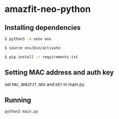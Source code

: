 # amazfit-neo-python

## Installing dependencies
```bash
$ python3 -m venv env

$ source env/bin/activate

$ pip install -r requirements.txt
```

## Setting MAC address and auth key
set `MAC_AMAZFIT_NEO` and `KEY` in main.py

## Running
```bash
python3 main.py
```